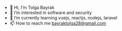 - 👋 Hi, I’m Tolga Bayrak
- 👀 I’m interested in software and security
- 🌱 I’m currently learning vuejs, reactjs, nodejs, laravel
- 📫 How to reach me bayraktolga28@gmail.com

<!---

--->
